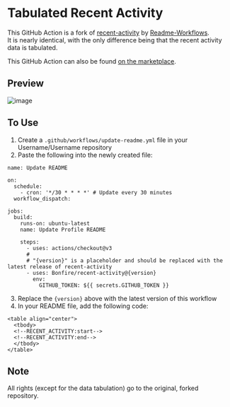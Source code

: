 # Tabulated Recent Activity

This GitHub Action is a fork of [recent-activity](https://github.com/Readme-Workflows/recent-activity) by [Readme-Workflows](https://github.com/Readme-Workflows).  
It is nearly identical, with the only difference being that the recent activity data is tabulated.

This GitHub Action can also be found [on the marketplace](https://github.com/marketplace/actions/readme-github-activity-tabulated).

## Preview

![image](https://user-images.githubusercontent.com/5704760/187016369-d47b93fa-c53a-4ea2-95ff-8579fcb52df0.png)

## To Use

1. Create a `.github/workflows/update-readme.yml` file in your Username/Username repository
2. Paste the following into the newly created file:
```
name: Update README

on:
  schedule:
    - cron: '*/30 * * * *' # Update every 30 minutes
  workflow_dispatch:

jobs:
  build:
    runs-on: ubuntu-latest
    name: Update Profile README

    steps:
      - uses: actions/checkout@v3
      #
      # "{version}" is a placeholder and should be replaced with the latest release of recent-activity
      - uses: Bonfire/recent-activity@{version}
        env:
          GITHUB_TOKEN: ${{ secrets.GITHUB_TOKEN }}
```
3. Replace the `{version}` above with the latest version of this workflow
4. In your README file, add the following code:
```
<table align="center">
  <tbody>
  <!--RECENT_ACTIVITY:start-->
  <!--RECENT_ACTIVITY:end-->
  </tbody>
</table>
```

## Note

All rights (except for the data tabulation) go to the original, forked repository.
